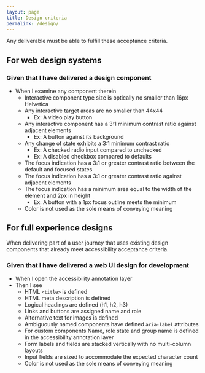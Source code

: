 ```yaml
---
layout: page
title: Design criteria
permalink: /design/
---
```


Any deliverable must be able to fulfill these acceptance criteria.

## For web design systems

### Given that I have delivered a design component

- When I examine any component therein
  - Interactive component type size is optically no smaller than 16px Helvetica
  - Any interactive target areas are no smaller than 44x44
    - Ex: A video play button
  - Any interactive component has a 3:1 minimum contrast ratio against adjacent elements
    - Ex: A button against its background
  - Any change of state exhibits a 3:1 minimum contrast ratio
    - Ex: A checked radio input compared to unchecked
    - Ex: A disabled checkbox compared to defaults
  - The focus indication has a 3:1 or greater contrast ratio between the default and focused states
  - The focus indication has a 3:1 or greater contrast ratio against adjacent elements
  - The focus indication has a minimum area equal to the width of the element and 2px in height
    - Ex: A button with a 1px focus outline meets the minimum
  - Color is not used as the sole means of conveying meaning

## For full experience designs

When delivering part of a user journey that uses existing design components that already meet accessibility acceptance criteria.

### Given that I have delivered a web UI design for development

- When I open the accessibility annotation layer
- Then I see
  - HTML `<title>` is defined
  - HTML meta description is defined
  - Logical headings are defined (h1, h2, h3)
  - Links and buttons are assigned name and role
  - Alternative text for images is defined
  - Ambiguously named components have defined `aria-label` attributes
  - For custom components Name, role state and group name is defined in the accessibility annotation layer
  - Form labels and fields are stacked vertically with no multi-column layouts
  - Input fields are sized to accommodate the expected character count
  - Color is not used as the sole means of conveying meaning

